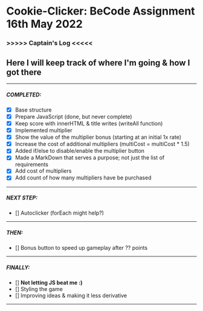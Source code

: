 # Cookie-Clicker: BeCode Assignment 16th May 2022


### >>>>> Captain's Log <<<<<

## Here I will keep track of where I'm going & how I got there


--------------------------------------------------
##### COMPLETED:
- [X] Base structure
- [X] Prepare JavaScript (done, but never complete)
- [X] Keep score with innerHTML & title writes (writeAll function)
- [X] Implemented multiplier
- [X] Show the value of the multiplier bonus (starting at an initial 1x rate)
- [X] Increase the cost of additional multipliers (multiCost = multiCost * 1.5)
- [X] Added if/else to disable/enable the multiplier button
- [X] Made a MarkDown that serves a purpose; not just the list of requirements
- [X] Add cost of multipliers
- [X] Add count of how many multipliers have be purchased

--------------------------------------------------
##### NEXT STEP:
- [] Autoclicker (forEach might help?)
--------------------------------------------------
##### THEN:
- [] Bonus button to speed up gameplay after ?? points
--------------------------------------------------
##### FINALLY:
- [] **Not letting JS beat me :)**
- [] Styling the game
- [] Improving ideas & making it less derivative
--------------------------------------------------

